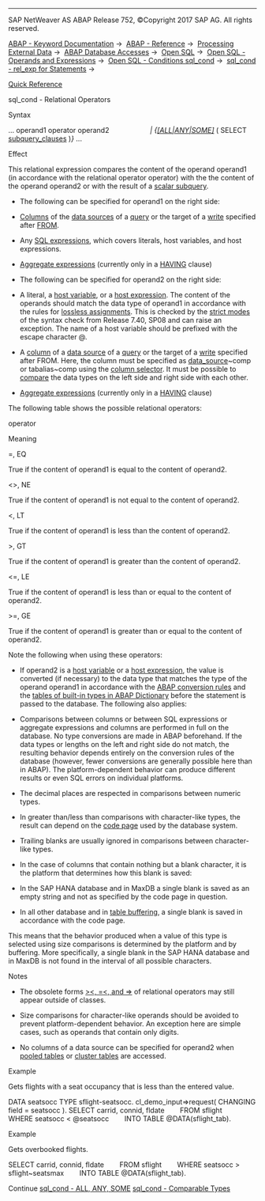   

* * *

SAP NetWeaver AS ABAP Release 752, ©Copyright 2017 SAP AG. All rights reserved.

[ABAP - Keyword Documentation](javascript:call_link\('abenabap.htm'\)) →  [ABAP - Reference](javascript:call_link\('abenabap_reference.htm'\)) →  [Processing External Data](javascript:call_link\('abenabap_language_external_data.htm'\)) →  [ABAP Database Accesses](javascript:call_link\('abenabap_sql.htm'\)) →  [Open SQL](javascript:call_link\('abenopensql.htm'\)) →  [Open SQL - Operands and Expressions](javascript:call_link\('abenopen_sql_operands.htm'\)) →  [Open SQL - Conditions sql\_cond](javascript:call_link\('abenopen_sql_cond.htm'\)) →  [sql\_cond - rel\_exp for Statements](javascript:call_link\('abenwhere_logexp.htm'\)) → 

[Quick Reference](javascript:call_link\('abensql_cond_shortref.htm'\))

sql\_cond - Relational Operators

Syntax

... operand1 operator operand2
                    *|* *{*[*\[*ALL*|*ANY*|*SOME*\]*](javascript:call_link\('abenwhere_logexp_all_any_some.htm'\)) ( SELECT [subquery\_clauses](javascript:call_link\('abenwhere_logexp_subquery.htm'\)) )*}* ...

Effect

This relational expression compares the content of the operand operand1 (in accordance with the relational operator operator) with the the content of the operand operand2 or with the result of a [scalar subquery](javascript:call_link\('abenwhere_logexp_all_any_some.htm'\)).

-   The following can be specified for operand1 on the right side:

-   [Columns](javascript:call_link\('abenopen_sql_columns.htm'\)) of the [data sources](javascript:call_link\('abapselect_data_source.htm'\)) of a [query](javascript:call_link\('abenquery_glosry.htm'\) "Glossary Entry") or the target of a [write](javascript:call_link\('abenopen_sql_writing.htm'\)) specified after [FROM](javascript:call_link\('abapfrom_clause.htm'\)).

-   Any [SQL expressions](javascript:call_link\('abapsql_expr.htm'\)), which covers literals, host variables, and host expressions.

-   [Aggregate expressions](javascript:call_link\('abenaggregate_expression_glosry.htm'\) "Glossary Entry") (currently only in a [HAVING](javascript:call_link\('abaphaving_clause.htm'\)) clause)

-   The following can be specified for operand2 on the right side:

-   A literal, a [host variable](javascript:call_link\('abenopen_sql_host_variables.htm'\)), or a [host expression](javascript:call_link\('abenopen_sql_host_variables.htm'\)). The content of the operands should match the data type of operand1 in accordance with the rules for [lossless assignments](javascript:call_link\('abenlossless_assignment_glosry.htm'\) "Glossary Entry"). This is checked by the [strict modes](javascript:call_link\('abenopensql_strict_modes.htm'\)) of the syntax check from Release 7.40, SP08 and can raise an exception. The name of a host variable should be prefixed with the escape character @.

-   A [column](javascript:call_link\('abenopen_sql_columns.htm'\)) of a [data source](javascript:call_link\('abapselect_data_source.htm'\)) of a [query](javascript:call_link\('abenquery_glosry.htm'\) "Glossary Entry") or the target of a [write](javascript:call_link\('abenopen_sql_writing.htm'\)) specified after FROM. Here, the column must be specified as [data\_source](javascript:call_link\('abapselect_data_source.htm'\))~comp or tabalias~comp using the [column selector](javascript:call_link\('abentable_comp_selector_glosry.htm'\) "Glossary Entry"). It must be possible to [compare](javascript:call_link\('abenwhere_logexp_compare_types.htm'\)) the data types on the left side and right side with each other.

-   [Aggregate expressions](javascript:call_link\('abenaggregate_expression_glosry.htm'\) "Glossary Entry") (currently only in a [HAVING](javascript:call_link\('abaphaving_clause.htm'\)) clause)

The following table shows the possible relational operators:

operator

Meaning

\=, EQ

True if the content of operand1 is equal to the content of operand2.

<>, NE

True if the content of operand1 is not equal to the content of operand2.

<, LT

True if the content of operand1 is less than the content of operand2.

\>, GT

True if the content of operand1 is greater than the content of operand2.

<=, LE

True if the content of operand1 is less than or equal to the content of operand2.

\>=, GE

True if the content of operand1 is greater than or equal to the content of operand2.

Note the following when using these operators:

-   If operand2 is a [host variable](javascript:call_link\('abenopen_sql_host_variables.htm'\)) or a [host expression](javascript:call_link\('abenopen_sql_host_expressions.htm'\)), the value is converted (if necessary) to the data type that matches the type of the operand operand1 in accordance with the [ABAP conversion rules](javascript:call_link\('abenconversion_rules.htm'\)) and the [tables of built-in types in ABAP Dictionary](javascript:call_link\('abenddic_builtin_types.htm'\)) before the statement is passed to the database. The following also applies:

-   Comparisons between columns or between SQL expressions or aggregate expressions and columns are performed in full on the database. No type conversions are made in ABAP beforehand. If the data types or lengths on the left and right side do not match, the resulting behavior depends entirely on the conversion rules of the database (however, fewer conversions are generally possible here than in ABAP). The platform-dependent behavior can produce different results or even SQL errors on individual platforms.

-   The decimal places are respected in comparisons between numeric types.

-   In greater than/less than comparisons with character-like types, the result can depend on the [code page](javascript:call_link\('abencodepage_glosry.htm'\) "Glossary Entry") used by the database system.

-   Trailing blanks are usually ignored in comparisons between character-like types.

-   In the case of columns that contain nothing but a blank character, it is the platform that determines how this blank is saved:

-   In the SAP HANA database and in MaxDB a single blank is saved as an empty string and not as specified by the code page in question.

-   In all other database and in [table buffering](javascript:call_link\('abensap_buffering_glosry.htm'\) "Glossary Entry"), a single blank is saved in accordance with the code page.

This means that the behavior produced when a value of this type is selected using size comparisons is determined by the platform and by buffering. More specifically, a single blank in the SAP HANA database and in MaxDB is not found in the interval of all possible characters.

Notes

-   The obsolete forms [\><, \=<, and \=>](javascript:call_link\('abenobsolete_logexp_op.htm'\)) of relational operators may still appear outside of classes.

-   Size comparisons for character-like operands should be avoided to prevent platform-dependent behavior. An exception here are simple cases, such as operands that contain only digits.

-   No columns of a data source can be specified for operand2 when [pooled tables](javascript:call_link\('abenpooled_table_glosry.htm'\) "Glossary Entry") or [cluster tables](javascript:call_link\('abencluster_table_glosry.htm'\) "Glossary Entry") are accessed.

Example

Gets flights with a seat occupancy that is less than the entered value.

DATA seatsocc TYPE sflight-seatsocc.
cl\_demo\_input=>request( CHANGING field = seatsocc ).
SELECT carrid, connid, fldate
       FROM sflight
       WHERE seatsocc < @seatsocc
       INTO TABLE @DATA(sflight\_tab).

Example

Gets overbooked flights.

SELECT carrid, connid, fldate
       FROM sflight
       WHERE seatsocc > sflight~seatsmax
       INTO TABLE @DATA(sflight\_tab).

Continue
[sql\_cond - ALL, ANY, SOME](javascript:call_link\('abenwhere_logexp_all_any_some.htm'\))
[sql\_cond - Comparable Types](javascript:call_link\('abenwhere_logexp_compare_types.htm'\))